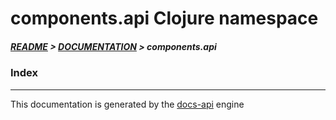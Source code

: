 
# components.api Clojure namespace

##### [README](../../../README.md) > [DOCUMENTATION](../../COVER.md) > components.api

### Index

---

This documentation is generated by the [docs-api](https://github.com/bithandshake/docs-api) engine


